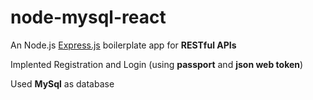 # node-mysql-react

An Node.js [Express.js](https://expressjs.com/) boilerplate app for **RESTful APIs**

Implented Registration and Login (using **passport** and **json web token**)

Used **MySql** as database
